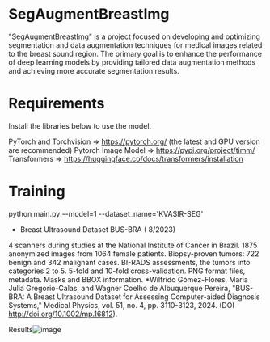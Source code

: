 # SegAugmentBreastImg
"SegAugmentBreastImg" is a project focused on developing and optimizing segmentation and data augmentation techniques for medical images related to the breast sound region. The primary goal is to enhance the performance of deep learning models by providing tailored data augmentation methods and achieving more accurate segmentation results.

# Requirements
Install the libraries below to use the model.

PyTorch and Torchvision => https://pytorch.org/ (the latest and GPU version are recommended)
Pytorch Image Model => https://pypi.org/project/timm/
Transformers => https://huggingface.co/docs/transformers/installation
# Training
python main.py --model=1 --dataset_name='KVASIR-SEG'

* Breast Ultrasound Dataset
BUS-BRA ( 8/2023)

4 scanners during studies at the National Institute of Cancer in Brazil.
1875 anonymized images from 1064 female patients.
Biopsy-proven tumors: 722 benign and 342 malignant cases.
BI-RADS assessments, the tumors into categories 2 to 5.
5-fold and 10-fold cross-validation.
PNG format files, metadata.
Masks and BBOX information.
*Wilfrido Gómez-Flores, Maria Julia Gregorio-Calas, and Wagner Coelho de Albuquerque Pereira, "BUS-BRA: A Breast Ultrasound Dataset for Assessing Computer-aided Diagnosis Systems," Medical Physics, vol. 51, no. 4, pp. 3110-3123, 2024. (DOI http://doi.org/10.1002/mp.16812).


Results![image](https://github.com/user-attachments/assets/0ff44e94-105e-4202-ac2f-33c446d6dd9e)



